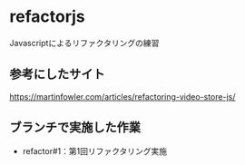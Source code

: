 # refactorjs
Javascriptによるリファクタリングの練習

## 参考にしたサイト

https://martinfowler.com/articles/refactoring-video-store-js/

## ブランチで実施した作業

* refactor#1：第1回リファクタリング実施
